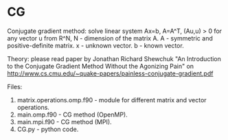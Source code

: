 # CG
Conjugate gradient method: 
solve linear system Ax=b, A=A^T, (Au,u) > 0 for any vector u from R^N, N - dimension of the matrix A.
A - symmetric and positive-definite matrix.
x - unknown vector.
b - known vector.

Theory: please read paper by Jonathan Richard Shewchuk "An Introduction to the Conjugate Gradient Method Without the Agonizing Pain" on http://www.cs.cmu.edu/~quake-papers/painless-conjugate-gradient.pdf

Files:
1. matrix.operations.omp.f90 - module for different matrix and vector operations.
2. main.omp.f90 - CG method (OpenMP).
3. main.mpi.f90 - CG method (MPI).
4. CG.py - python code.
